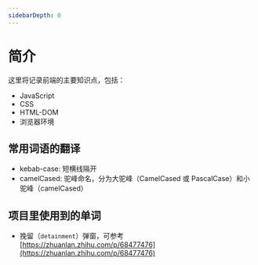 ```yaml
---
sidebarDepth: 0
---
```


# 简介

这里将记录前端的主要知识点，包括：

- JavaScript
- CSS
- HTML-DOM
- 浏览器环境

## 常用词语的翻译

- kebab-case: 短横线隔开
- camelCased: 驼峰命名，分为大驼峰（CamelCased 或 PascalCase）和小驼峰（camelCased）

## 项目里使用到的单词

- 挽留（`detainment`）弹窗，可参考[https://zhuanlan.zhihu.com/p/68477476](https://zhuanlan.zhihu.com/p/68477476)
